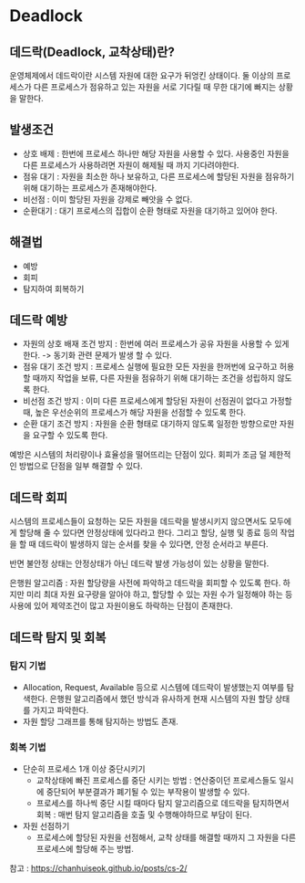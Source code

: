 # Deadlock

## 데드락(Deadlock, 교착상태)란?
운영체제에서 데드락이란 시스템 자원에 대한 요구가 뒤엉킨 상태이다.
둘 이상의 프로세스가 다른 프로세스가 점유하고 있는 자원을 서로 기다릴 때 무한 대기에 빠지는 상황을 말한다.

## 발생조건
- 상호 배제 : 한번에 프로세스 하나만 해당 자원을 사용할 수 있다. 사용중인 자원을 다른 프로세스가 사용하려면 자원이 해제될 때 까지 기다려야한다.
- 점유 대기 : 자원을 최소한 하나 보유하고, 다른 프로세스에 할당된 자원을 점유하기 위해 대기하는 프로세스가 존재해야한다.
- 비선점 : 이미 할당된 자원을 강제로 빼앗을 수 없다.
- 순환대기 : 대기 프로세스의 집합이 순환 형태로 자원을 대기하고 있어야 한다.

## 해결법
- 예방
- 회피
- 탐지하여 회복하기

## 데드락 예방
- 자원의 상호 배재 조건 방지 : 한번에 여러 프로세스가 공유 자원을 사용할 수 있게 한다. -> 동기화 관련 문제가 발생 할 수 있다.
- 점유 대기 조건 방지 : 프로세스 실행에 필요한 모든 자원을 한꺼번에 요구하고 허용할 때까지 작업을 보류, 다른 자원을 점유하기 위해 대기하는 조건을 성립하지 않도록 한다.
- 비선점 조건 방지 : 이미 다른 프로세스에게 할당된 자원이 선점권이 없다고 가정할 때, 높은 우선순위의 프로세스가 해당 자원을 선점할 수 있도록 한다.
- 순환 대기 조건 방지 : 자원을 순환 형태로 대기하지 않도록 일정한 방향으로만 자원을 요구할 수 있도록 한다.

예방은 시스템의 처리량이나 효율성을 떨어뜨리는 단점이 있다. 회피가 조금 덜 제한적인 방법으로 단점을 일부 해결할 수 있다.

## 데드락 회피
시스템의 프로세스들이 요청하는 모든 자원을 데드락을 발생시키지 않으면서도 모두에게 할당해 줄 수 있다면 안정상태에 있다라고 한다. 그리고 할당, 실행 및 종료 등의 작업을 할 때 데드락이 발생하지 않는 순서를 찾을 수 있다면, 안정 순서라고 부른다.

반면 불안정 상태는 안정상태가 아닌 데드락 발생 가능성이 있는 상황을 말한다.

은행원 알고리즘 :  자원 할당량을 사전에 파악하고 데드락을 회피할 수 있도록 한다.
하지만 미리 최대 자원 요구량을 알아야 하고, 할당할 수 있는 자원 수가 일정해야 하는 등 사용에 있어 제약조건이 많고 자원이용도 하락하는 단점이 존재한다.

## 데드락 탐지 및 회복
### 탐지 기법
- Allocation, Request, Available 등으로 시스템에 데드락이 발생했는지 여부를 탐색한다. 은행원 알고리즘에서 했던 방식과 유사하게 현재 시스템의 자원 할당 상태를 가지고 파악한다.
- 자원 할당 그래프를 통해 탐지하는 방법도 존재.

### 회복 기법
- 단순히 프로세스 1개 이상 중단시키기
    - 교착상태에 빠진 프로세스를 중단 시키는 방법 : 연산중이던 프로세스들도 일시에 중단되어 부분결과가 폐기될 수 있는 부작용이 발생할 수 있다.
    - 프로세스를 하나씩 중단 시킬 때마다 탐지 알고리즘으로 데드락을 탐지하면서 회복 : 매번 탐지 알고리즘을 호출 및 수행해야하므로 부담이 된다.
- 자원 선점하기
    - 프로세스에 할당된 자원을 선점해서, 교착 상태를 해결할 때까지 그 자원을 다른 프로세스에 할당해 주는 방법.

참고 : https://chanhuiseok.github.io/posts/cs-2/